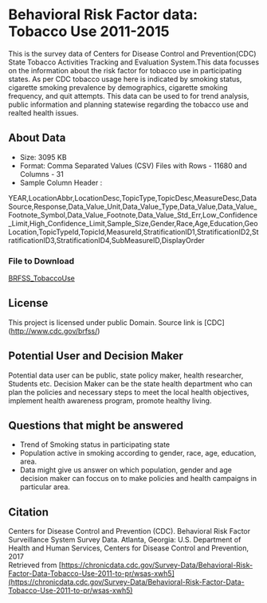 # Behavioral Risk Factor data: Tobacco Use 2011-2015

This is the survey data of Centers for Disease Control and Prevention(CDC) State Tobacco Activities Tracking and Evaluation System.This data focusses on the information about
the risk factor for tobacco use in participating states. As per CDC tobacco usage here is indicated by smoking status, cigarette smoking prevalence by demographics, cigarette smoking frequency, and quit attempts. 
This data can be used to for trend analysis, public information and planning statewise regarding the tobacco use and realted health issues.

## About Data

* Size: 3095 KB
* Format: Comma Separated Values (CSV) Files with Rows - 11680 and Columns - 31
* Sample Column Header :
	
YEAR,LocationAbbr,LocationDesc,TopicType,TopicDesc,MeasureDesc,DataSource,Response,Data_Value_Unit,Data_Value_Type,Data_Value,Data_Value_Footnote_Symbol,Data_Value_Footnote,Data_Value_Std_Err,Low_Confidence_Limit,High_Confidence_Limit,Sample_Size,Gender,Race,Age,Education,GeoLocation,TopicTypeId,TopicId,MeasureId,StratificationID1,StratificationID2,StratificationID3,StratificationID4,SubMeasureID,DisplayOrder
	

### File to Download
[BRFSS_TobaccoUse](Behavioral_Risk_Factor_Data__Tobacco_Use__2011_to_present_.csv)

## License

This project is licensed under public Domain. Source link is [CDC] (http://www.cdc.gov/brfss/)


## Potential User and Decision Maker

Potential data user can be public, state policy maker, health researcher, Students etc.  Decision Maker can be the state health department who can plan the policies and necessary steps to meet the local health objectives, implement health awareness program, promote healthy living.

## Questions that might be answered

* Trend of Smoking status in participating state
* Population active in smoking according to gender, race, age, education, area.
* Data might give us answer on which population, gender and age decision maker can foccus on to make policies and health campaigns in particular area.

## Citation

Centers for Disease Control and Prevention (CDC). Behavioral Risk Factor Surveillance System Survey Data. Atlanta, Georgia: U.S. Department of Health and Human Services, Centers for Disease Control and Prevention, 2017  
Retrieved from [https://chronicdata.cdc.gov/Survey-Data/Behavioral-Risk-Factor-Data-Tobacco-Use-2011-to-pr/wsas-xwh5](https://chronicdata.cdc.gov/Survey-Data/Behavioral-Risk-Factor-Data-Tobacco-Use-2011-to-pr/wsas-xwh5)